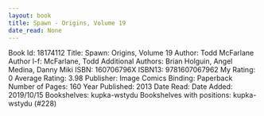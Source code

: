```yaml
---
layout: book
title: Spawn - Origins, Volume 19
date_read: None
---
```


Book Id: 18174112
Title: Spawn: Origins, Volume 19
Author: Todd McFarlane
Author l-f: McFarlane, Todd
Additional Authors: Brian Holguin, Angel  Medina, Danny Miki
ISBN: 160706796X
ISBN13: 9781607067962
My Rating: 0
Average Rating: 3.98
Publisher: Image Comics
Binding: Paperback
Number of Pages: 160
Year Published: 2013
Date Read: 
Date Added: 2019/10/15
Bookshelves: kupka-wstydu
Bookshelves with positions: kupka-wstydu (#228)

